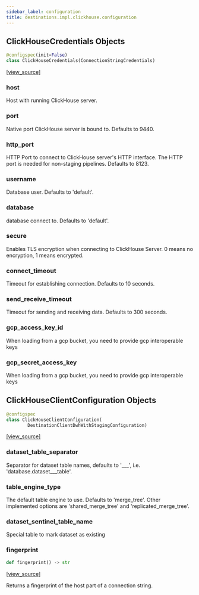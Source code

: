 ```yaml
---
sidebar_label: configuration
title: destinations.impl.clickhouse.configuration
---
```


## ClickHouseCredentials Objects

```python
@configspec(init=False)
class ClickHouseCredentials(ConnectionStringCredentials)
```

[[view_source]](https://github.com/dlt-hub/dlt/blob/e9c9ecfa8a644fdb516dd74aabca3bf75bafb154/dlt/destinations/impl/clickhouse/configuration.py#L14)

### host

Host with running ClickHouse server.

### port

Native port ClickHouse server is bound to. Defaults to 9440.

### http\_port

HTTP Port to connect to ClickHouse server's HTTP interface.
The HTTP port is needed for non-staging pipelines.
 Defaults to 8123.

### username

Database user. Defaults to 'default'.

### database

database connect to. Defaults to 'default'.

### secure

Enables TLS encryption when connecting to ClickHouse Server. 0 means no encryption, 1 means encrypted.

### connect\_timeout

Timeout for establishing connection. Defaults to 10 seconds.

### send\_receive\_timeout

Timeout for sending and receiving data. Defaults to 300 seconds.

### gcp\_access\_key\_id

When loading from a gcp bucket, you need to provide gcp interoperable keys

### gcp\_secret\_access\_key

When loading from a gcp bucket, you need to provide gcp interoperable keys

## ClickHouseClientConfiguration Objects

```python
@configspec
class ClickHouseClientConfiguration(
        DestinationClientDwhWithStagingConfiguration)
```

[[view_source]](https://github.com/dlt-hub/dlt/blob/e9c9ecfa8a644fdb516dd74aabca3bf75bafb154/dlt/destinations/impl/clickhouse/configuration.py#L72)

### dataset\_table\_separator

Separator for dataset table names, defaults to '___', i.e. 'database.dataset___table'.

### table\_engine\_type

The default table engine to use. Defaults to 'merge_tree'. Other implemented options are 'shared_merge_tree' and 'replicated_merge_tree'.

### dataset\_sentinel\_table\_name

Special table to mark dataset as existing

### fingerprint

```python
def fingerprint() -> str
```

[[view_source]](https://github.com/dlt-hub/dlt/blob/e9c9ecfa8a644fdb516dd74aabca3bf75bafb154/dlt/destinations/impl/clickhouse/configuration.py#L91)

Returns a fingerprint of the host part of a connection string.


